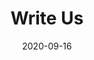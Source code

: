 ---
title: "Write Us"
date: 2020-09-16
description : "Contact details and contact form Spine Nuances."

office:
  title : "Contact Details"
  mobile : "+41 78 668 95 72"
  email : "info@spinenuances.com"
  location : "North Brunswick, USA"

# location google maps
opennig_hour:
  title : "Opening Hours"
  day_time:
    - "Monday: 9:00 – 19:00"
    - "Tuesday: 9:00 – 19:00"
    - "Wednesday: 9:00 – 19:00"
    - "Thursday: 9:00 – 19:00"
    - "Friday: 9:00 – 19:00"
    - "Saturday: 9:00 – 19:00"
    - "sunday: 9:00 – 19:00"
    
draft: false
---